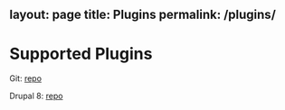 layout: page
title: Plugins
permalink: /plugins/
---
# Supported Plugins

Git: [repo](https://github.com/HedronDev/Git)

Drupal 8: [repo](https://github.com/HedronDev/Drupal8)
